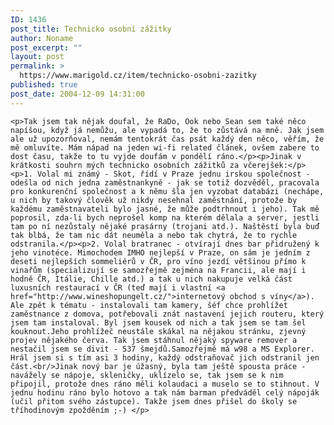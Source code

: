 ```yaml
---
ID: 1436
post_title: Technicko osobní zážitky
author: Noname
post_excerpt: ""
layout: post
permalink: >
  https://www.marigold.cz/item/technicko-osobni-zazitky
published: true
post_date: 2004-12-09 14:31:00
---
```

	<p>Tak jsem tak nějak doufal, že RaDo, Ook nebo Sean sem také něco napíšou, když já nemůžu, ale vypadá to, že to zůstává na mně. Jak jsem ale už upozorňoval, nemám tentokrát čas psát každý den něco, věřím, že mě omluvíte. Mám nápad na jeden wi-fi related článek, ovšem zabere to dost času, takže to tu vyjde doufám v pondělí ráno.</p><p>Jinak v krátkosti souhrn mých technicko osobních zážitků za včerejšek:</p><p>1. Volal mi známý - Skot, řídí v Praze jednu irskou společnost - odešla od nich jedna zaměstnankyně - jak se totiž dozvěděl, pracovala pro konkurenční společnost a k němu šla jen vyzobat databázi (nechápe, u nich by takový člověk už nikdy nesehnal zaměstnání, protože by každému zaměstnavateli bylo jasné, že může podtrhnout i jeho). Tak mě poprosil, zda-li bych neprošel komp na kterém dělala a server, jestli tam po ní nezůstaly nějaké prasárny (trojani atd.). Naštěstí byla buď tak blbá, že tam nic dát neuměla a nebo tak chytrá, že to rychle odstranila.</p><p>2. Volal bratranec - otvírají dnes bar přidružený k jeho vinotéce. Mimochodem IMHO nejlepší v Praze, on sám je jedním z deseti nejlepších sommeliérů v ČR, pro víno jezdí většinou přímo k vinařům (specializují se samozřejmě zejména na Francii, ale mají i hodně ČR, Itálie, Chille atd.) a tak u nich nakupuje velká část luxusních restaurací v ČR (teď mají i vlastní <a href="http://www.wineshopungelt.cz/">internetový obchod s víny</a>). Ale zpět k tématu - instalovali tam kamery, šéf chce prohlížet zaměstnance z domova, potřebovali znát nastavení jejich routeru, který jsem tam instaloval. Byl jsem kousek od nich a tak jsem se tam šel kouknout.Jeho prohlížeč neustále skákal na nějakou stránku, zjevný projev nějakého červa. Tak jsem stáhnul nějaký spyware remover a nestačil jsem se divit - 537 šmejdů.Samozřejmě má w98 a MS Explorer. Hrál jsem si s tím asi 3 hodiny, každý odstraňovač jich odstranil jen část.<br/>Jinak nový bar je úžasný, byla tam ještě spousta práce - navážely se nápoje, skleničky, uklízelo se, tak jsem se k nim připojil, protože dnes ráno měli kolaudaci a muselo se to stihnout. V jednu hodinu ráno bylo hotovo a tak nám barman předváděl celý nápoják (učil přitom svého zástupce). Takže jsem dnes přišel do školy se tříhodinovým zpožděním ;-) </p>